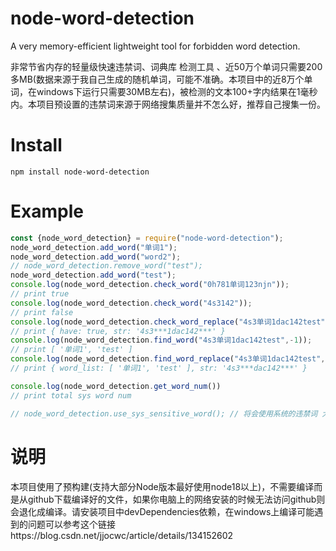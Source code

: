 # node-word-detection
A very memory-efficient lightweight tool for forbidden word detection.

非常节省内存的轻量级快速违禁词、词典库 检测工具 、近50万个单词只需要200多MB(数据来源于我自己生成的随机单词，可能不准确。本项目中的近8万个单词，在windows下运行只需要30MB左右)，被检测的文本100+字内结果在1毫秒内。本项目预设置的违禁词来源于网络搜集质量并不怎么好，推荐自己搜集一份。
# Install
`npm install node-word-detection`
# Example
```js
const {node_word_detection} = require("node-word-detection");
node_word_detection.add_word("单词1");
node_word_detection.add_word("word2");
// node_word_detection.remove_word("test"); 
node_word_detection.add_word("test");
console.log(node_word_detection.check_word("0h781单词123njn"));
// print true
console.log(node_word_detection.check_word("4s3142"));
// print false
console.log(node_word_detection.check_word_replace("4s3单词1dac142test","***"));
// print { have: true, str: '4s3***1dac142***' }
console.log(node_word_detection.find_word("4s3单词1dac142test",-1));
// print [ '单词1', 'test' ]
console.log(node_word_detection.find_word_replace("4s3单词1dac142test",-1,"***")); 
// print { word_list: [ '单词1', 'test' ], str: '4s3***dac142***' }

console.log(node_word_detection.get_word_num()) 
// print total sys word num

// node_word_detection.use_sys_sensitive_word(); // 将会使用系统的违禁词 大约8万个中文单词
```

# 说明
本项目使用了预构建(支持大部分Node版本最好使用node18以上)，不需要编译而是从github下载编译好的文件，如果你电脑上的网络安装的时候无法访问github则会退化成编译。请安装项目中devDependencies依赖，在windows上编译可能遇到的问题可以参考这个链接https://blog.csdn.net/jjocwc/article/details/134152602
